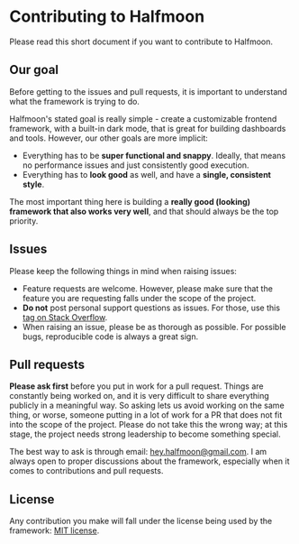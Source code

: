 # Contributing to Halfmoon

Please read this short document if you want to contribute to Halfmoon.

## Our goal

Before getting to the issues and pull requests, it is important to understand what the framework is trying to do.

Halfmoon's stated goal is really simple - create a customizable frontend framework, with a built-in dark mode, that is great for building dashboards and tools. However, our other goals are more implicit:

- Everything has to be **super functional and snappy**. Ideally, that means no performance issues and just consistently good execution. 
- Everything has to **look good** as well, and have a **single, consistent style**.

The most important thing here is building a **really good (looking) framework that also works very well**, and that should always be the top priority.

## Issues

Please keep the following things in mind when raising issues:

- Feature requests are welcome. However, please make sure that the feature you are requesting falls under the scope of the project.
-  **Do not** post personal support questions as issues. For those, use this [tag on Stack Overflow](https://stackoverflow.com/questions/tagged/halfmoon).
- When raising an issue, please be as thorough as possible. For possible bugs, reproducible code is always a great sign.

## Pull requests

**Please ask first** before you put in work for a pull request. Things are constantly being worked on, and it is very difficult to share everything publicly in a meaningful way. So asking lets us avoid working on the same thing, or worse, someone putting in a lot of work for a PR that does not fit into the scope of the project. Please do not take this the wrong way; at this stage, the project needs strong leadership to become something special.

The best way to ask is through email: [hey.halfmoon@gmail.com](mailto:hey.halfmoon@gmail.com). I am always open to proper discussions about the framework, especially when it comes to contributions and pull requests. 

## License

Any contribution you make will fall under the license being used by the framework: [MIT license](https://www.gethalfmoon.com/license/).
